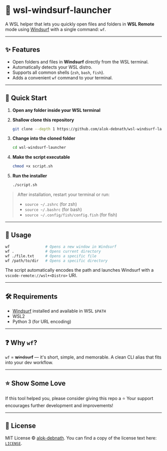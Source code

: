 # 🌊 wsl-windsurf-launcher

A WSL helper that lets you quickly open files and folders in **WSL Remote** mode using [Windsurf](https://windsurf.com) with a single command: `wf`.

---

## ✨ Features

* Open folders and files in **Windsurf** directly from the WSL terminal.
* Automatically detects your WSL distro.
* Supports all common shells (`zsh`, `bash`, `fish`).
* Adds a convenient `wf` command to your terminal.

---

## 🚀 Quick Start

1. **Open any folder inside your WSL terminal**

2. **Shallow clone this repository**

   ```bash
   git clone --depth 1 https://github.com/alok-debnath/wsl-windsurf-launcher.git
   ```

3. **Change into the cloned folder**

   ```bash
   cd wsl-windsurf-launcher
   ```

4. **Make the script executable**

   ```bash
   chmod +x script.sh
   ```

5. **Run the installer**

   ```bash
   ./script.sh
   ```

> After installation, restart your terminal or run:
>
> * `source ~/.zshrc` (for zsh)
> * `source ~/.bashrc` (for bash)
> * `source ~/.config/fish/config.fish` (for fish)

---

## 🧪 Usage

```bash
wf                # Opens a new window in Windsurf
wf .              # Opens current directory
wf ./file.txt     # Opens a specific file
wf /path/to/dir   # Opens a specific directory
```

The script automatically encodes the path and launches Windsurf with a `vscode-remote://wsl+<Distro>` URI.

---

## 🛠️ Requirements

* [Windsurf](https://windsurf.com) installed and available in WSL `$PATH`
* WSL2
* Python 3 (for URL encoding)

---

## ❓ Why `wf`?

`wf` = **w**~~indsur~~**f** — it's short, simple, and memorable. A clean CLI alias that fits into your dev workflow.

---

## ⭐ Show Some Love

If this tool helped you, please consider giving this repo a ⭐
Your support encourages further development and improvements!

---

## 📄 License

MIT License © [alok-debnath](https://github.com/alok-debnath). You can find a copy of the license text here: [`LICENSE`](LICENSE).
